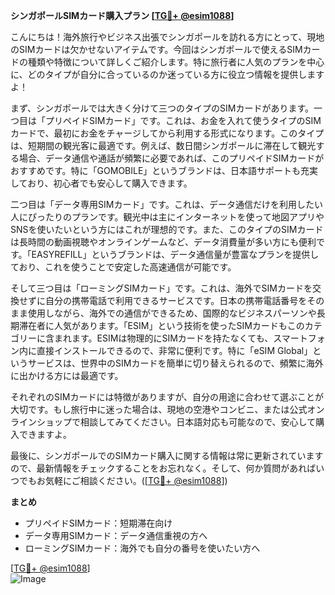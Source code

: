 **シンガポールSIMカード購入プラン [[TG💪+ @esim1088](https://t.me/s/esim1088)]**

こんにちは！海外旅行やビジネス出張でシンガポールを訪れる方にとって、現地のSIMカードは欠かせないアイテムです。今回はシンガポールで使えるSIMカードの種類や特徴について詳しくご紹介します。特に旅行者に人気のプランを中心に、どのタイプが自分に合っているのか迷っている方に役立つ情報を提供しますよ！

まず、シンガポールでは大きく分けて三つのタイプのSIMカードがあります。一つ目は「プリペイドSIMカード」です。これは、お金を入れて使うタイプのSIMカードで、最初にお金をチャージしてから利用する形式になります。このタイプは、短期間の観光客に最適です。例えば、数日間シンガポールに滞在して観光する場合、データ通信や通話が頻繁に必要であれば、このプリペイドSIMカードがおすすめです。特に「GOMOBILE」というブランドは、日本語サポートも充実しており、初心者でも安心して購入できます。

二つ目は「データ専用SIMカード」です。これは、データ通信だけを利用したい人にぴったりのプランです。観光中は主にインターネットを使って地図アプリやSNSを使いたいという方にはこれが理想的です。また、このタイプのSIMカードは長時間の動画視聴やオンラインゲームなど、データ消費量が多い方にも便利です。「EASYREFILL」というブランドは、データ通信量が豊富なプランを提供しており、これを使うことで安定した高速通信が可能です。

そして三つ目は「ローミングSIMカード」です。これは、海外でSIMカードを交換せずに自分の携帯電話で利用できるサービスです。日本の携帯電話番号をそのまま使用しながら、海外での通信ができるため、国際的なビジネスパーソンや長期滞在者に人気があります。「ESIM」という技術を使ったSIMカードもこのカテゴリーに含まれます。ESIMは物理的にSIMカードを持たなくても、スマートフォン内に直接インストールできるので、非常に便利です。特に「eSIM Global」というサービスは、世界中のSIMカードを簡単に切り替えられるので、頻繁に海外に出かける方には最適です。

それぞれのSIMカードには特徴がありますが、自分の用途に合わせて選ぶことが大切です。もし旅行中に迷った場合は、現地の空港やコンビニ、または公式オンラインショップで相談してみてください。日本語対応も可能なので、安心して購入できますよ。

最後に、シンガポールでのSIMカード購入に関する情報は常に更新されていますので、最新情報をチェックすることをお忘れなく。そして、何か質問があればいつでもお気軽にご相談ください。([[TG💪+ @esim1088](https://t.me/s/esim1088)])

**まとめ**
- プリペイドSIMカード：短期滞在向け
- データ専用SIMカード：データ通信重視の方へ
- ローミングSIMカード：海外でも自分の番号を使いたい方へ

[[TG💪+ @esim1088](https://t.me/s/esim1088)]  
![Image](https://i.postimg.cc/Y0z9fWf4/image.png)